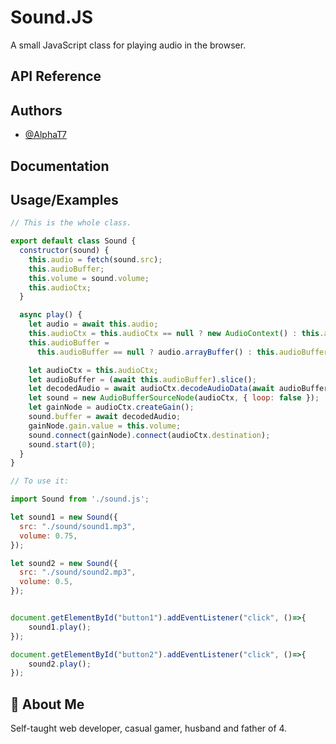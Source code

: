 
# Sound.JS

A small JavaScript class for playing audio in the browser.




## API Reference


## Authors

- [@AlphaT7](https://github.com/AlphaT7)


## Documentation




## Usage/Examples
```javascript
// This is the whole class.

export default class Sound {
  constructor(sound) {
    this.audio = fetch(sound.src);
    this.audioBuffer;
    this.volume = sound.volume;
    this.audioCtx;
  }

  async play() {
    let audio = await this.audio;
    this.audioCtx = this.audioCtx == null ? new AudioContext() : this.audioCtx;
    this.audioBuffer =
      this.audioBuffer == null ? audio.arrayBuffer() : this.audioBuffer;

    let audioCtx = this.audioCtx;
    let audioBuffer = (await this.audioBuffer).slice();
    let decodedAudio = await audioCtx.decodeAudioData(await audioBuffer);
    let sound = new AudioBufferSourceNode(audioCtx, { loop: false });
    let gainNode = audioCtx.createGain();
    sound.buffer = await decodedAudio;
    gainNode.gain.value = this.volume;
    sound.connect(gainNode).connect(audioCtx.destination);
    sound.start(0);
  }
}

```


```javascript
// To use it:

import Sound from './sound.js';

let sound1 = new Sound({
  src: "./sound/sound1.mp3",
  volume: 0.75,
});

let sound2 = new Sound({
  src: "./sound/sound2.mp3",
  volume: 0.5,
});


document.getElementById("button1").addEventListener("click", ()=>{
    sound1.play();
});

document.getElementById("button2").addEventListener("click", ()=>{
    sound2.play();
});
```


## 🚀 About Me
Self-taught web developer, casual gamer, husband and father of 4.
